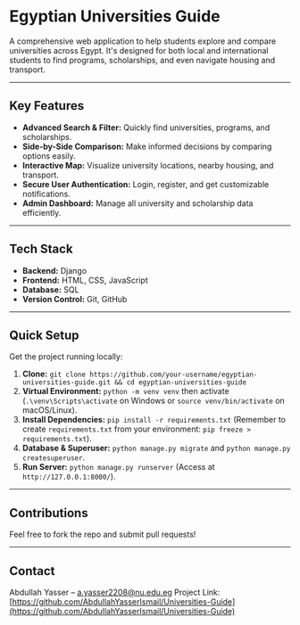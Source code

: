 # Egyptian Universities Guide

A comprehensive web application to help students explore and compare universities across Egypt. It's designed for both local and international students to find programs, scholarships, and even navigate housing and transport.

---

## Key Features

* **Advanced Search & Filter:** Quickly find universities, programs, and scholarships.
* **Side-by-Side Comparison:** Make informed decisions by comparing options easily.
* **Interactive Map:** Visualize university locations, nearby housing, and transport.
* **Secure User Authentication:** Login, register, and get customizable notifications.
* **Admin Dashboard:** Manage all university and scholarship data efficiently.

---

## Tech Stack

* **Backend:** Django
* **Frontend:** HTML, CSS, JavaScript
* **Database:** SQL
* **Version Control:** Git, GitHub

---

## Quick Setup

Get the project running locally:

1.  **Clone:** `git clone https://github.com/your-username/egyptian-universities-guide.git && cd egyptian-universities-guide`
2.  **Virtual Environment:** `python -m venv venv` then activate (`.\venv\Scripts\activate` on Windows or `source venv/bin/activate` on macOS/Linux).
3.  **Install Dependencies:** `pip install -r requirements.txt` (Remember to create `requirements.txt` from your environment: `pip freeze > requirements.txt`).
4.  **Database & Superuser:** `python manage.py migrate` and `python manage.py createsuperuser`.
5.  **Run Server:** `python manage.py runserver` (Access at `http://127.0.0.1:8000/`).

---

## Contributions

Feel free to fork the repo and submit pull requests!


---

## Contact

Abdullah Yasser – a.yasser2208@nu.edu.eg
Project Link: [https://github.com/AbdullahYasserIsmail/Universities-Guide](https://github.com/AbdullahYasserIsmail/Universities-Guide)
